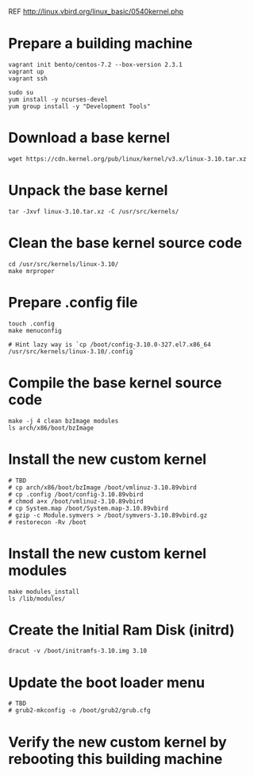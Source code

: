 REF http://linux.vbird.org/linux_basic/0540kernel.php

# Prepare a building machine

```
vagrant init bento/centos-7.2 --box-version 2.3.1
vagrant up
vagrant ssh

sudo su
yum install -y ncurses-devel
yum group install -y "Development Tools"
```

# Download a base kernel

```
wget https://cdn.kernel.org/pub/linux/kernel/v3.x/linux-3.10.tar.xz
```

# Unpack the base kernel

```
tar -Jxvf linux-3.10.tar.xz -C /usr/src/kernels/
```

# Clean the base kernel source code

```
cd /usr/src/kernels/linux-3.10/
make mrproper
```

# Prepare .config file

```
touch .config
make menuconfig

# Hint lazy way is `cp /boot/config-3.10.0-327.el7.x86_64 /usr/src/kernels/linux-3.10/.config`
```

# Compile the base kernel source code

```
make -j 4 clean bzImage modules
ls arch/x86/boot/bzImage
```
# Install the new custom kernel

```
# TBD
# cp arch/x86/boot/bzImage /boot/vmlinuz-3.10.89vbird
# cp .config /boot/config-3.10.89vbird
# chmod a+x /boot/vmlinuz-3.10.89vbird
# cp System.map /boot/System.map-3.10.89vbird
# gzip -c Module.symvers > /boot/symvers-3.10.89vbird.gz
# restorecon -Rv /boot
```

# Install the new custom kernel modules

```
make modules_install
ls /lib/modules/
```

# Create the Initial Ram Disk (initrd)

```
dracut -v /boot/initramfs-3.10.img 3.10
```

# Update the boot loader menu

```
# TBD
# grub2-mkconfig -o /boot/grub2/grub.cfg
```

# Verify the new custom kernel by rebooting this building machine


